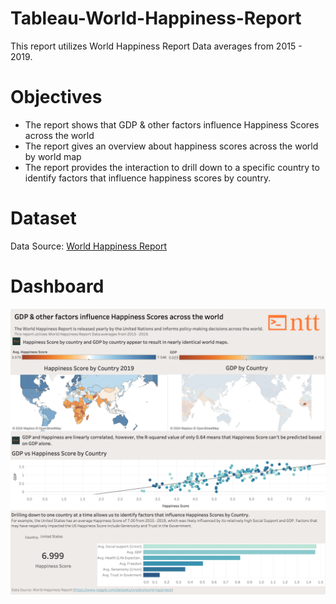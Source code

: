 # Tableau-World-Happiness-Report
This report utilizes World Happiness Report Data averages from 2015 - 2019. 

# Objectives
- The report shows that GDP & other factors influence Happiness Scores across the world
- The report gives an overview about happiness scores across the world by world map
- The report provides the interaction to drill down to a specific country to identify factors that influence happiness scores by country.

# Dataset
Data Source: [World Happiness Report](https://www.kaggle.com/datasets/unsdsn/world-happiness)

# Dashboard
![World Happiness Report](https://github.com/trang-nguyen79/Tableau-World-Happiness-Report/blob/main/World%20Happiness%20Report%20Dashboard.png)

